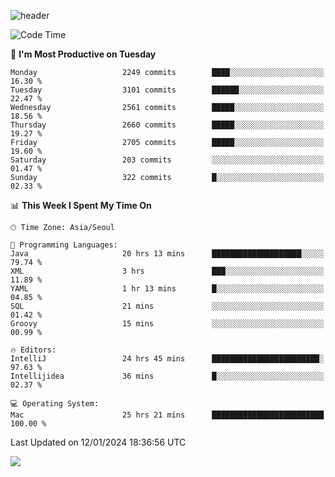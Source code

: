 ![header](https://capsule-render.vercel.app/api?type=Egg&color=timeAuto&height=300&section=header&text=PoPo&fontSize=90&animation=fadeIn)

  <!--START_SECTION:waka-->
![Code Time](http://img.shields.io/badge/Code%20Time-1%2C377%20hrs%2039%20mins-blue)

📅 **I'm Most Productive on Tuesday** 

```text
Monday                   2249 commits        ████░░░░░░░░░░░░░░░░░░░░░   16.30 % 
Tuesday                  3101 commits        ██████░░░░░░░░░░░░░░░░░░░   22.47 % 
Wednesday                2561 commits        █████░░░░░░░░░░░░░░░░░░░░   18.56 % 
Thursday                 2660 commits        █████░░░░░░░░░░░░░░░░░░░░   19.27 % 
Friday                   2705 commits        █████░░░░░░░░░░░░░░░░░░░░   19.60 % 
Saturday                 203 commits         ░░░░░░░░░░░░░░░░░░░░░░░░░   01.47 % 
Sunday                   322 commits         █░░░░░░░░░░░░░░░░░░░░░░░░   02.33 % 
```


📊 **This Week I Spent My Time On** 

```text
🕑︎ Time Zone: Asia/Seoul

💬 Programming Languages: 
Java                     20 hrs 13 mins      ████████████████████░░░░░   79.74 % 
XML                      3 hrs               ███░░░░░░░░░░░░░░░░░░░░░░   11.89 % 
YAML                     1 hr 13 mins        █░░░░░░░░░░░░░░░░░░░░░░░░   04.85 % 
SQL                      21 mins             ░░░░░░░░░░░░░░░░░░░░░░░░░   01.42 % 
Groovy                   15 mins             ░░░░░░░░░░░░░░░░░░░░░░░░░   00.99 % 

🔥 Editors: 
IntelliJ                 24 hrs 45 mins      ████████████████████████░   97.63 % 
Intellijidea             36 mins             █░░░░░░░░░░░░░░░░░░░░░░░░   02.37 % 

💻 Operating System: 
Mac                      25 hrs 21 mins      █████████████████████████   100.00 % 
```


 Last Updated on 12/01/2024 18:36:56 UTC
<!--END_SECTION:waka-->



<img src="https://capsule-render.vercel.app/api?type=Egg&color=timeAuto&height=300&section=footer&text=PoPo&fontSize=90&animation=fadeIn&reversal=true" />
